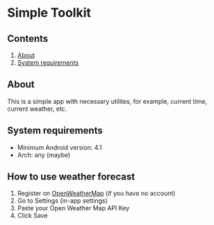 # Simple Toolkit
## Contents
1. [About](#about)
2. [System requirements](#system-requirements)
## About
This is a simple app with necessary utilites, for example, current time, current weather, etc.
## System requirements
* Minimum Android version: 4.1
* Arch: any (maybe)
## How to use weather forecast
1. Register on [OpenWeatherMap](https://openweathermap.org/) (if you have no account)
2. Go to Settings (in-app settings)
3. Paste your Open Weather Map API Key
4. Click Save
